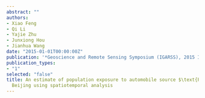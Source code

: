 ```yaml
---
abstract: ""
authors:
- Xiao Feng
- Qi Li
- Yajie Zhu
- Junxiong Hou
- Jianhua Wang
date: "2015-01-01T00:00:00Z"
publication: '*Geoscience and Remote Sensing Symposium (IGARSS), 2015 IEEE International*'
publication_types:
- "1"
selected: "false"
title: An estimate of population exposure to automobile source $\text{PM}_{2.5}$ in
  Beijing using spatiotemporal analysis
---
```


